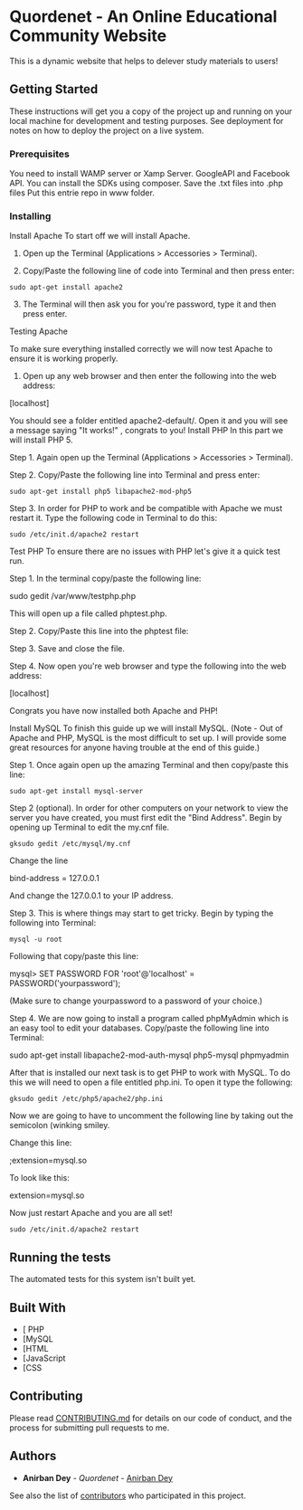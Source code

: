 # Quordenet - An Online Educational Community Website

This is a dynamic website that helps to delever study materials to users!

## Getting Started

These instructions will get you a copy of the project up and running on your local machine for development and testing purposes. See deployment for notes on how to deploy the project on a live system.

### Prerequisites

You need to install WAMP server or Xamp Server. GoogleAPI and Facebook API.
You can install the SDKs using composer.
Save the .txt files into .php files
Put this entrie repo in www folder.

### Installing

Install Apache
To start off we will install Apache.

1. Open up the Terminal (Applications > Accessories > Terminal).

2. Copy/Paste the following line of code into Terminal and then press enter:
```
sudo apt-get install apache2
```


3. The Terminal will then ask you for you're password, type it and then press enter.



Testing Apache

To make sure everything installed correctly we will now test Apache to ensure it is working properly.

1. Open up any web browser and then enter the following into the web address:

[localhost]

You should see a folder entitled apache2-default/. Open it and you will see a message saying "It works!" , congrats to you!
Install PHP
In this part we will install PHP 5.

Step 1. Again open up the Terminal (Applications > Accessories > Terminal).

Step 2. Copy/Paste the following line into Terminal and press enter:

```
sudo apt-get install php5 libapache2-mod-php5
```
Step 3. In order for PHP to work and be compatible with Apache we must restart it. Type the following code in Terminal to do this:
```
sudo /etc/init.d/apache2 restart
```


Test PHP
To ensure there are no issues with PHP let's give it a quick test run.

Step 1. In the terminal copy/paste the following line:

sudo gedit /var/www/testphp.php

This will open up a file called phptest.php.

Step 2. Copy/Paste this line into the phptest file:

<?php phpinfo(); ?>

Step 3. Save and close the file.

Step 4. Now open you're web browser and type the following into the web address:

[localhost]

Congrats you have now installed both Apache and PHP!



Install MySQL
To finish this guide up we will install MySQL. (Note - Out of Apache and PHP, MySQL is the most difficult to set up. I will provide some great resources for anyone having trouble at the end of this guide.)

Step 1. Once again open up the amazing Terminal and then copy/paste this line:
```
sudo apt-get install mysql-server
```
Step 2 (optional). In order for other computers on your network to view the server you have created, you must first edit the "Bind Address". Begin by opening up Terminal to edit the my.cnf file.
```
gksudo gedit /etc/mysql/my.cnf
```
Change the line

bind-address = 127.0.0.1

And change the 127.0.0.1 to your IP address.

Step 3. This is where things may start to get tricky. Begin by typing the following into Terminal:
```
mysql -u root
```
Following that copy/paste this line:

mysql> SET PASSWORD FOR 'root'@'localhost' = PASSWORD('yourpassword');

(Make sure to change yourpassword to a password of your choice.)

Step 4. We are now going to install a program called phpMyAdmin which is an easy tool to edit your databases. Copy/paste the following line into Terminal:

sudo apt-get install libapache2-mod-auth-mysql php5-mysql phpmyadmin

After that is installed our next task is to get PHP to work with MySQL. To do this we will need to open a file entitled php.ini. To open it type the following:
```
gksudo gedit /etc/php5/apache2/php.ini
```
Now we are going to have to uncomment the following line by taking out the semicolon (winking smiley.

Change this line:

;extension=mysql.so

To look like this:

extension=mysql.so

Now just restart Apache and you are all set!

```
sudo /etc/init.d/apache2 restart
```

## Running the tests

The automated tests for this system isn't built yet.

## Built With

* [ PHP
* [MySQL
* [HTML
* [JavaScript
* [CSS

## Contributing

Please read [CONTRIBUTING.md](https://gist.github.com/) for details on our code of conduct, and the process for submitting pull requests to me.

## Authors

* **Anirban Dey** - *Quordenet* - [Anirban Dey](https://github.com/anirbandey303)

See also the list of [contributors](https://github.com/anirbandey303/project-quordenet/contributors) who participated in this project.

